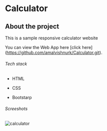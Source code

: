 # Calculator

## About the project

This is a sample responsive calculator website

You can view the Web App here [click here] (https://github.com/amalvishnurk/Calculator.git).

###### Tech stack
- HTML
* CSS
+ Bootstarp

###### Screeshots
![calculator](https://user-images.githubusercontent.com/112233831/213981878-ac349e2d-276e-49cd-9001-d119c29151ec.png)

